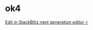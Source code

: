 # ok4

[Edit in StackBlitz next generation editor ⚡️](https://stackblitz.com/~/github.com/ArthurPhyto/ok4)